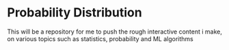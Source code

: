 # Probability Distribution
This will be a repository for me to push the rough interactive content i make, on various topics such as statistics, probability and ML algorithms
